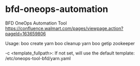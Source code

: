 # bfd-oneops-automation
BFD OneOps Automation Tool
https://confluence.walmart.com/pages/viewpage.action?pageId=163659806

Usage:
boo create yarn
boo cleanup yarn 
boo getip zookeeper

-c <template_fullpath>:
If not set, will use the default template: /etc/oneops-tool-bfd/yarn.yaml
